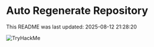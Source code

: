 # Auto Regenerate Repository

This README was last updated: 2025-08-12 21:28:20

 ![TryHackMe](https://tryhackme.com/badge/533634)